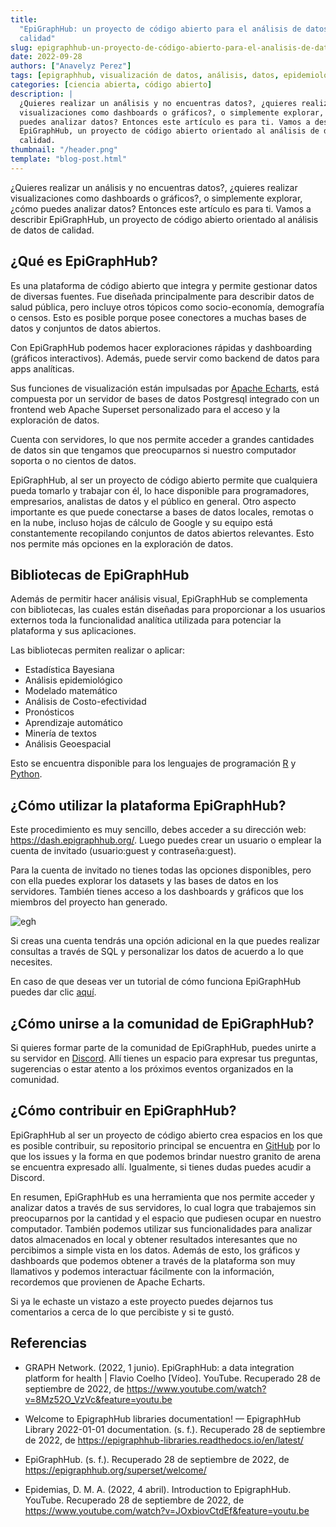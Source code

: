 ```yaml
---
title:
  "EpiGraphHub: un proyecto de código abierto para el análisis de datos de
  calidad"
slug: epigraphhub-un-proyecto-de-código-abierto-para-el-analisis-de-datos-de-calidad
date: 2022-09-28
authors: ["Anavelyz Perez"]
tags: [epigraphhub, visualización de datos, análisis, datos, epidemiología]
categories: [ciencia abierta, código abierto]
description: |
  ¿Quieres realizar un análisis y no encuentras datos?, ¿quieres realizar
  visualizaciones como dashboards o gráficos?, o simplemente explorar, ¿cómo
  puedes analizar datos? Entonces este artículo es para ti. Vamos a describir
  EpiGraphHub, un proyecto de código abierto orientado al análisis de datos de
  calidad.
thumbnail: "/header.png"
template: "blog-post.html"
---
```


¿Quieres realizar un análisis y no encuentras datos?, ¿quieres realizar
visualizaciones como dashboards o gráficos?, o simplemente explorar, ¿cómo
puedes analizar datos? Entonces este artículo es para ti. Vamos a describir
EpiGraphHub, un proyecto de código abierto orientado al análisis de datos de
calidad.

<!-- TEASER_END -->

## ¿Qué es EpiGraphHub?

Es una plataforma de código abierto que integra y permite gestionar datos de
diversas fuentes. Fue diseñada principalmente para describir datos de salud
pública, pero incluye otros tópicos como socio-economía, demografía o censos.
Esto es posible porque posee conectores a muchas bases de datos y conjuntos de
datos abiertos.

Con EpiGraphHub podemos hacer exploraciones rápidas y dashboarding (gráficos
interactivos). Además, puede servir como backend de datos para apps analíticas.

Sus funciones de visualización están impulsadas por
[Apache Echarts](https://echarts.apache.org/), está compuesta por un servidor de
bases de datos Postgresql integrado con un frontend web Apache Superset
personalizado para el acceso y la exploración de datos.

Cuenta con servidores, lo que nos permite acceder a grandes cantidades de datos
sin que tengamos que preocuparnos si nuestro computador soporta o no cientos de
datos.

EpiGraphHub, al ser un proyecto de código abierto permite que cualquiera pueda
tomarlo y trabajar con él, lo hace disponible para programadores, empresarios,
analistas de datos y el público en general. Otro aspecto importante es que puede
conectarse a bases de datos locales, remotas o en la nube, incluso hojas de
cálculo de Google y su equipo está constantemente recopilando conjuntos de datos
abiertos relevantes. Esto nos permite más opciones en la exploración de datos.

## Bibliotecas de EpiGraphHub

Además de permitir hacer análisis visual, EpiGraphHub se complementa con
bibliotecas, las cuales están diseñadas para proporcionar a los usuarios
externos toda la funcionalidad analítica utilizada para potenciar la plataforma
y sus aplicaciones.

Las bibliotecas permiten realizar o aplicar:

- Estadística Bayesiana
- Análisis epidemiológico
- Modelado matemático
- Análisis de Costo-efectividad
- Pronósticos
- Aprendizaje automático
- Minería de textos
- Análisis Geoespacial

Esto se encuentra disponible para los lenguajes de programación
[R](https://github.com/thegraphnetwork/r-epigraphhub/blob/main/epigraphhub.Rproj)
y [Python](https://github.com/thegraphnetwork/epigraphhub_py).

## ¿Cómo utilizar la plataforma EpiGraphHub?

Este procedimiento es muy sencillo, debes acceder a su dirección web:
https://dash.epigraphhub.org/. Luego puedes crear un usuario o emplear la cuenta
de invitado (usuario:guest y contraseña:guest).

Para la cuenta de invitado no tienes todas las opciones disponibles, pero con
ella puedes explorar los datasets y las bases de datos en los servidores.
También tienes acceso a los dashboards y gráficos que los miembros del proyecto
han generado.

![egh](egh_map.png)

Si creas una cuenta tendrás una opción adicional en la que puedes realizar
consultas a través de SQL y personalizar los datos de acuerdo a lo que
necesites.

En caso de que deseas ver un tutorial de cómo funciona EpiGraphHub puedes dar
clic [aquí](https://youtu.be/JOxbiovCtdE).

## ¿Cómo unirse a la comunidad de EpiGraphHub?

Si quieres formar parte de la comunidad de EpiGraphHub, puedes unirte a su
servidor en [Discord](https://discord.gg/56thARPrnJ). Allí tienes un espacio
para expresar tus preguntas, sugerencias o estar atento a los próximos eventos
organizados en la comunidad.

## ¿Cómo contribuir en EpiGraphHub?

EpiGraphHub al ser un proyecto de código abierto crea espacios en los que es
posible contribuir, su repositorio principal se encuentra en
[GitHub](https://github.com/thegraphnetwork/EpiGraphHub#contributing) por lo que
los issues y la forma en que podemos brindar nuestro granito de arena se
encuentra expresado allí. Igualmente, si tienes dudas puedes acudir a Discord.

En resumen, EpiGraphHub es una herramienta que nos permite acceder y analizar
datos a través de sus servidores, lo cual logra que trabajemos sin preocuparnos
por la cantidad y el espacio que pudiesen ocupar en nuestro computador. También
podemos utilizar sus funcionalidades para analizar datos almacenados en local y
obtener resultados interesantes que no percibimos a simple vista en los datos.
Además de esto, los gráficos y dashboards que podemos obtener a través de la
plataforma son muy llamativos y podemos interactuar fácilmente con la
información, recordemos que provienen de Apache Echarts.

Si ya le echaste un vistazo a este proyecto puedes dejarnos tus comentarios a
cerca de lo que percibiste y si te gustó.

## Referencias

- GRAPH Network. (2022, 1 junio). EpiGraphHub: a data integration platform for
  health | Flavio Coelho [Vídeo]. YouTube. Recuperado 28 de septiembre de 2022,
  de https://www.youtube.com/watch?v=8Mz52O_VzVc&feature=youtu.be

- Welcome to EpigraphHub libraries documentation! — EpigraphHub Library
  2022-01-01 documentation. (s. f.). Recuperado 28 de septiembre de 2022, de
  https://epigraphhub-libraries.readthedocs.io/en/latest/

- EpiGraphHub. (s. f.). Recuperado 28 de septiembre de 2022, de
  https://epigraphhub.org/superset/welcome/

- Epidemias, D. M. A. (2022, 4 abril). Introduction to EpigraphHub. YouTube.
  Recuperado 28 de septiembre de 2022, de
  https://www.youtube.com/watch?v=JOxbiovCtdEf&feature=youtu.be
